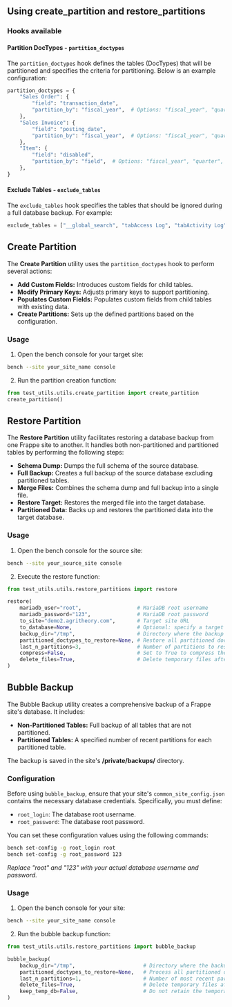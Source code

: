 ## Using create_partition and restore_partitions

### Hooks available

#### Partition DocTypes - `partition_doctypes`

The `partition_doctypes` hook defines the tables (DocTypes) that will be partitioned and specifies the criteria for partitioning. Below is an example configuration:

```python
partition_doctypes = {
    "Sales Order": {
        "field": "transaction_date",
        "partition_by": "fiscal_year",  # Options: "fiscal_year", "quarter", "month", "field"
    },
    "Sales Invoice": {
        "field": "posting_date",
        "partition_by": "fiscal_year",  # Options: "fiscal_year", "quarter", "month", "field"
    },
    "Item": {
        "field": "disabled",
        "partition_by": "field",  # Options: "fiscal_year", "quarter", "month", "field"
    },
}
```

#### Exclude Tables - `exclude_tables`

The `exclude_tables` hook specifies the tables that should be ignored during a full database backup. For example:

```python
exclude_tables = ["__global_search", "tabAccess Log", "tabActivity Log", "tabData Import"]
```


## Create Partition

The **Create Partition** utility uses the `partition_doctypes` hook to perform several actions:

- **Add Custom Fields:** Introduces custom fields for child tables.
- **Modify Primary Keys:** Adjusts primary keys to support partitioning.
- **Populates Custom Fields:** Populates custom fields from child tables with existing data.
- **Create Partitions:** Sets up the defined partitions based on the configuration.

### Usage

1. Open the bench console for your target site:

```bash
bench --site your_site_name console
```

2. Run the partition creation function:

```python
from test_utils.utils.create_partition import create_partition
create_partition()
```


## Restore Partition

The **Restore Partition** utility facilitates restoring a database backup from one Frappe site to another. It handles both non-partitioned and partitioned tables by performing the following steps:

- **Schema Dump:** Dumps the full schema of the source database.
- **Full Backup:** Creates a full backup of the source database excluding partitioned tables.
- **Merge Files:** Combines the schema dump and full backup into a single file.
- **Restore Target:** Restores the merged file into the target database.
- **Partitioned Data:** Backs up and restores the partitioned data into the target database.


### Usage

1. Open the bench console for the source site:

```bash
bench --site your_source_site console
```

2. Execute the restore function:

```python
from test_utils.utils.restore_partitions import restore

restore(
    mariadb_user="root",                  # MariaDB root username
    mariadb_password="123",               # MariaDB root password
    to_site="demo2.agritheory.com",       # Target site URL
    to_database=None,                     # Optional: specify a target database name (instead a to_site)
    backup_dir="/tmp",                    # Directory where the backup file will be stored
    partitioned_doctypes_to_restore=None, # Restore all partitioned doctypes if None, or specify a list (e.g., ["Sales Order", "Sales Invoice"])
    last_n_partitions=3,                  # Number of partitions to restore per DocType
    compress=False,                       # Set to True to compress the temporary and backup file
    delete_files=True,                    # Delete temporary files after the operation
)
```


## Bubble Backup

The Bubble Backup utility creates a comprehensive backup of a Frappe site's database. It includes:

- **Non-Partitioned Tables:** Full backup of all tables that are not partitioned.
- **Partitioned Tables:** A specified number of recent partitions for each partitioned table.

The backup is saved in the site's **/private/backups/** directory.

### Configuration 

Before using `bubble_backup`, ensure that your site's `common_site_config.json` contains the necessary database credentials. Specifically, you must define:

- `root_login`: The database root username.
- `root_password`: The database root password.

You can set these configuration values using the following commands:

```bash
bench set-config -g root_login root
bench set-config -g root_password 123
```

_Replace "root" and "123" with your actual database username and password._

### Usage

1. Open the bench console for your site:

```bash
bench --site your_site_name console
```

2. Run the bubble backup function:

```python
from test_utils.utils.restore_partitions import bubble_backup

bubble_backup(
    backup_dir="/tmp",                      # Directory where the backup file will be stored
    partitioned_doctypes_to_restore=None,   # Process all partitioned doctypes if None, or specify a list
    last_n_partitions=1,                    # Number of most recent partitions to include
    delete_files=True,                      # Delete temporary files after the backup process
    keep_temp_db=False,                     # Do not retain the temporary database after the backup
)
```
